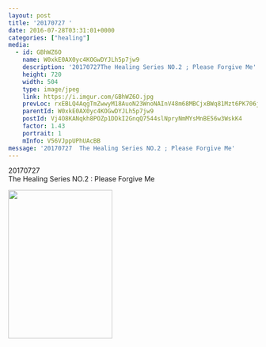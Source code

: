 ```yaml
---
layout: post
title: '20170727 ' 
date: 2016-07-28T03:31:01+0000 
categories: ["healing"] 
media:
  - id: GBhWZ6O
    name: W0xkE0AX0yc4KOGwDYJLh5p7jw9
    description: '20170727The Healing Series NO.2 ; Please Forgive Me'   
    height: 720
    width: 504
    type: image/jpeg
    link: https://i.imgur.com/GBhWZ6O.jpg
    prevLoc: rxEBLQ4AqgTmZwwyM18AuoN23WnoNAInV48m68MBCjxBWq81Mzt6PK706j65uvOLNyQqAlT769yJK4k8SDl4XjVwV9iLVzArjW1RSywW1JWG0lTOPqDM41ggcV6A02jgEqUPNXWmWo0qfLkNzgl4ZKIkw4rylO4QTOlwBORjZgIR11jOr67PHknOwMMoDQIVrzoQLZZPtoRYYlqy6vi8JoXp37PlF174My5AxjSA6ANR3Q5mTJDPAojNWPHnrVYw3n8WIrK
    parentId: W0xkE0AX0yc4KOGwDYJLh5p7jw9
    postId: Vj4O8KANqkh8POZp1DDkI2GnqQ7544slNpryNmMYsMnBE56w3WskK4
    factor: 1.43
    portrait: 1
    mInfo: V56VJppUPhUAcBB
message: '20170727  The Healing Series NO.2 ; Please Forgive Me'  
---
```


20170727  
The Healing Series NO.2 : Please Forgive Me


[//]: #media:  
<a href="https://i.imgur.com/GBhWZ6O.jpg"><img src="https://i.imgur.com/GBhWZ6O.jpg" height="300" width="210" /></a> 
 
